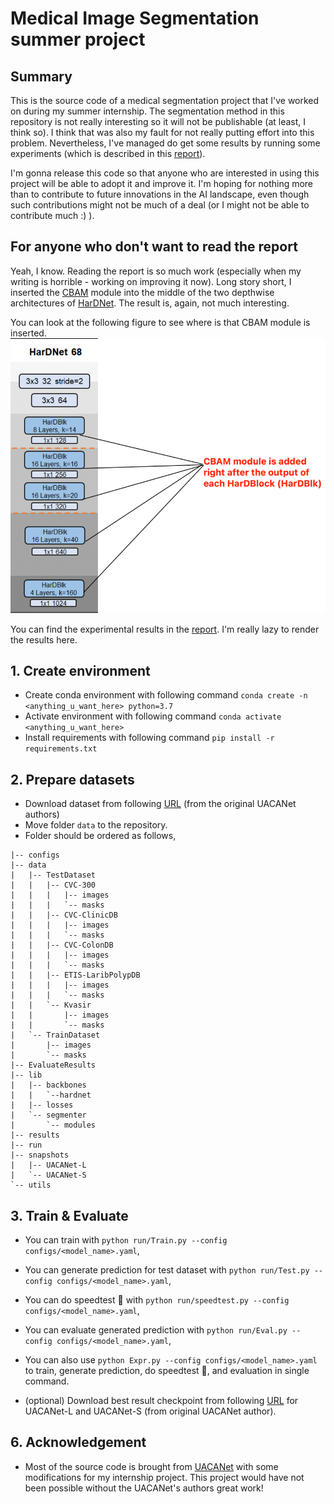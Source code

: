 # Medical Image Segmentation summer project

## Summary
This is the source code of a medical segmentation project that I've worked on during my summer internship. The segmentation method in this repository is not really interesting so it will not be publishable (at least, I think so). I think that was also my fault for not really putting effort into this problem. Nevertheless, I've managed do get some results by running some experiments (which is described in this [report](./Medical-Img-Segmentation-notes.pdf)).

I'm gonna release this code so that anyone who are interested in using this project will be able to adopt it and improve it. I'm hoping for nothing more than to contribute to future innovations in the AI landscape, even though such contributions might not be much of a deal (or I might not be able to contribute much :) ).

## For anyone who don't want to read the report
Yeah, I know. Reading the report is so much work (especially when my writing is horrible - working on improving it now). Long story short, I inserted the [CBAM](https://arxiv.org/abs/1807.06521) module into the middle of the two depthwise architectures of [HarDNet](https://arxiv.org/abs/1909.00948). The result is, again, not much interesting.

You can look at the following figure to see where is that CBAM module is inserted.
![illustration](./Where-I-inserted-CBAM.png)

You can find the experimental results in the [report](./Medical-Img-Segmentation-notes.pdf). I'm really lazy to render the results here.

## 1. Create environment
  + Create conda environment with following command `conda create -n <anything_u_want_here> python=3.7`
  + Activate environment with following command `conda activate <anything_u_want_here>`
  + Install requirements with following command `pip install -r requirements.txt`
  
## 2. Prepare datasets
  + Download dataset from following [URL](https://drive.google.com/file/d/17Cs2JhKOKwt4usiAYJVJMnXfyZWySn3s/view?usp=sharing) (from the original UACANet authors)
  + Move folder `data` to the repository.
  + Folder should be ordered as follows,
```
|-- configs
|-- data
|   |-- TestDataset
|   |   |-- CVC-300
|   |   |   |-- images
|   |   |   `-- masks
|   |   |-- CVC-ClinicDB
|   |   |   |-- images
|   |   |   `-- masks
|   |   |-- CVC-ColonDB
|   |   |   |-- images
|   |   |   `-- masks
|   |   |-- ETIS-LaribPolypDB
|   |   |   |-- images
|   |   |   `-- masks
|   |   `-- Kvasir
|   |       |-- images
|   |       `-- masks
|   `-- TrainDataset
|       |-- images
|       `-- masks
|-- EvaluateResults
|-- lib
|   |-- backbones
|   |   `--hardnet
|   |-- losses
|   `-- segmenter
|       `-- modules
|-- results
|-- run
|-- snapshots
|   |-- UACANet-L
|   `-- UACANet-S
`-- utils
```

## 3. Train & Evaluate
  + You can train with `python run/Train.py --config configs/<model_name>.yaml`,
  + You can generate prediction for test dataset with `python run/Test.py --config configs/<model_name>.yaml`,
  + You can do speedtest 🚀 with `python run/speedtest.py --config configs/<model_name>.yaml`,
  + You can evaluate generated prediction with `python run/Eval.py --config configs/<model_name>.yaml`,
  + You can also use `python Expr.py --config configs/<model_name>.yaml` to train, generate prediction, do speedtest 🚀, and evaluation in single command.
  
  + (optional) Download best result checkpoint from following [URL](https://drive.google.com/file/d/1C5ag5X_gKR1IHW6fVAHdMggu7ilU1XbC/view?usp=sharing) for UACANet-L and UACANet-S (from original UACANet author).

## 6. Acknowledgement
 + Most of the source code is brought from [UACANet](https://github.com/plemeri/UACANet) with some modifications for my internship project. This project would have not been possible without the UACANet's authors great work!
